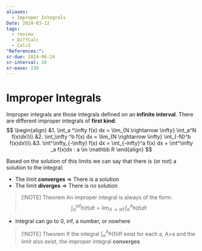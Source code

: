 ```yaml
---
aliases:
  - Improper Integrals
Date: 2024-03-12
tags:
  - review
  - DiffCalc
  - CalcI
"References:": 
sr-due: 2024-06-24
sr-interval: 28
sr-ease: 230
---
```

# Improper Integrals
Improper integrals are those integrals defined on an **infinite interval**. There are different improper integrals of **first kind**: 
$$
\begin{align}
&1. \int_a ^\infty f(x) dx = \lim_{N \rightarrow \infty} \int_a^N f(x)dx\\\\
&2. \int_\infty ^b f(x) dx = \lim_{N \rightarrow \infty} \int_{-N}^b f(x)dx\\\\
&3. \int^\infty_{-\infty} f(x) dx = \int_{-infty}^a f(x) dx + \int^\infty _a f(x)dx : a \in \mathbb R
\end{align}
$$

Based on the solution of this limits we can say that there is (or not) a solution to the integral: 
+ The limit **converges** => There is a solution
+ The limit **diverges** => There is no solution

> [!NOTE] Theorem
> An improper integral is always of the form: 
$$
> \int_a^\inf h(t)dt = lim_{A\rightarrow \inf} \int_a^A h(t) dt
$$

+ Integral can go to 0, inf, a number, or nowhere

> [!NOTE] Theorem 
> If the integral $\int_a^A h(t) dt$ exist for each a, A>a and the limit also exist, the improper integral **converges**

